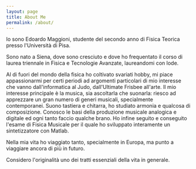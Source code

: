 ```yaml
---
layout: page
title: About Me
permalink: /about/
---
```


Io sono Edoardo Maggioni, studente del secondo anno di Fisica Teorica presso l'Università di Pisa.

Sono nato a Siena, dove sono cresciuto e dove ho frequentato il corso di laurea triennale in Fisica e Tecnologie Avanzate, laureandomi con lode.

Al di fuori del mondo della fisica ho coltivato svariati hobby, mi piace appassionarmi per certi periodi ad argomenti particolari di mio interesse che vanno dall'informatica al Judo, dall'Ultimate Frisbee all'arte. Il mio interesse principale è la musica, sia ascoltarla che suonarla: riesco ad apprezzare un gran numero di generi musicali, specialmente contemporanei. Suono tastiera e chitarra, ho studiato armonia e qualcosa di composizione. Conosco le basi della produzione musicale analogica e digitale ed ogni tanto faccio qualche brano. Ho infine seguito e conseguito l'esame di Fisica Musicale per il quale ho sviluppato interamente un sintetizzatore con Matlab.

Nella mia vita ho viaggiato tanto, specialmente in Europa, ma punto a viaggiare ancora di più in futuro.

Considero l'originalità uno dei tratti essenziali della vita in generale.
